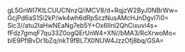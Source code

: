 gL5GnWI7KtLCUUCNnzQ/iMCV8/d+RqjzW2ByJ0NBrWw=
GcjPd6aS1Si2kP/wk4wh6dRpSczNusAMcHJnDgvl7i0=
Sic3//atu2IaHwNEaNg7eb5Y+Ox6lInl2QhCixuvl4s=
fFdz7gmqF7qu33Z0ogQErUnW4+XN//bMA3/RcXrwoMo=
blE9PflBvDr1bZq/nkT9fBL7X0NUW4JzzOfj8bq/GSA=
